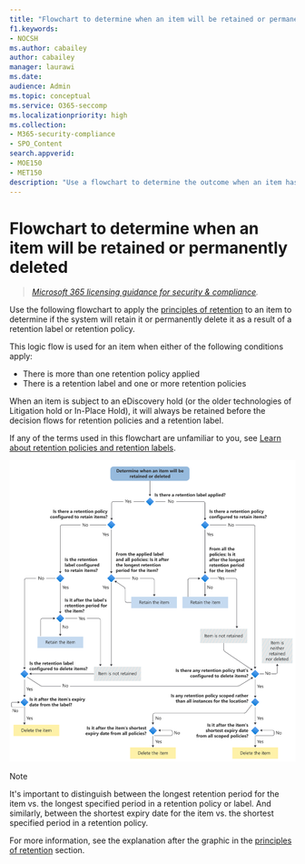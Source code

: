 ```yaml
---
title: "Flowchart to determine when an item will be retained or permanently deleted"
f1.keywords:
- NOCSH
ms.author: cabailey
author: cabailey
manager: laurawi
ms.date: 
audience: Admin
ms.topic: conceptual
ms.service: O365-seccomp
ms.localizationpriority: high
ms.collection: 
- M365-security-compliance
- SPO_Content
search.appverid: 
- MOE150
- MET150
description: "Use a flowchart to determine the outcome when an item has multiple retention policies or a retention label and retention policies"
---
```


# Flowchart to determine when an item will be retained or permanently deleted

>*[Microsoft 365 licensing guidance for security & compliance](/office365/servicedescriptions/microsoft-365-service-descriptions/microsoft-365-tenantlevel-services-licensing-guidance/microsoft-365-security-compliance-licensing-guidance).*

Use the following flowchart to apply the [principles of retention](retention.md#the-principles-of-retention-or-what-takes-precedence) to an item to determine if the system will retain it or permanently delete it as a result of a retention label or retention policy.

This logic flow is used for an item when either of the following conditions apply:

- There is more than one retention policy applied
- There is a retention label and one or more retention policies

When an item is subject to an eDiscovery hold (or the older technologies of Litigation hold or In-Place Hold), it will always be retained before the decision flows for retention policies and a retention label.

If any of the terms used in this flowchart are unfamiliar to you, see [Learn about retention policies and retention labels](retention.md).


   ![Flowchart to determine when an item will be retained or permanently deleted.](../media/retention-flowchart.svg)

> [!NOTE]
> It's important to distinguish between the longest retention period for the item vs. the longest specified period in a retention policy or label. And similarly, between the shortest expiry date for the item vs. the shortest specified period in a retention policy.
> 
> For more information, see the explanation after the graphic in the [principles of retention](retention.md#the-principles-of-retention-or-what-takes-precedence) section.
